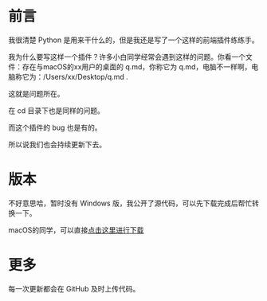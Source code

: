 # 前言
我很清楚 Python 是用来干什么的，但是我还是写了一个这样的前端插件练练手。

我为什么要写这样一个插件？许多小白同学经常会遇到这样的问题。你看一个文件：存在与macOS的xx用户的桌面的 q.md，你称它为 q.md，电脑不一样啊，电脑称它为：/Users/xx/Desktop/q.md .

这就是问题所在。

在 cd 目录下也是同样的问题。

而这个插件的 bug 也是有的。

所以说我们也会持续更新下去。

# 版本
不好意思哈，暂时没有 Windows 版，我公开了源代码，可以先下载完成后帮忙转换一下。

macOS的同学，可以直接[点击这里进行下载](https://jpro.baklib.com/61ce/ae6b)

# 更多
每一次更新都会在 GitHub 及时上传代码。
